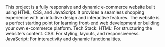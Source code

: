 This project is a fully responsive and dynamic e-commerce website built using HTML, CSS, and JavaScript. It provides a seamless shopping experience with an intuitive design and interactive features. The website is a perfect starting point for learning front-end web development or building your own e-commerce platform.
Tech Stack:
HTML: For structuring the website's content.
CSS: For styling, layouts, and responsiveness.
JavaScript: For interactivity and dynamic functionalities.

